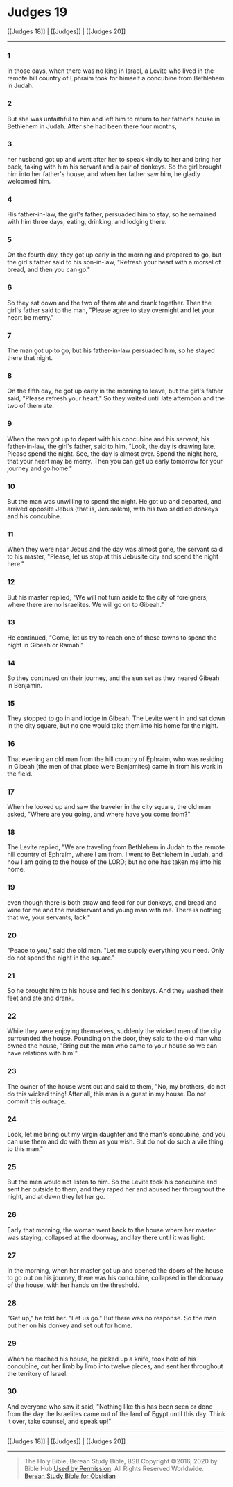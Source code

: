 # Judges 19

[[Judges 18]] | [[Judges]] | [[Judges 20]]

---

### 1
In those days, when there was no king in Israel, a Levite who lived in the remote hill country of Ephraim took for himself a concubine from Bethlehem in Judah.

### 2
But she was unfaithful to him and left him to return to her father's house in Bethlehem in Judah. After she had been there four months,

### 3
her husband got up and went after her to speak kindly to her and bring her back, taking with him his servant and a pair of donkeys. So the girl brought him into her father's house, and when her father saw him, he gladly welcomed him.

### 4
His father-in-law, the girl's father, persuaded him to stay, so he remained with him three days, eating, drinking, and lodging there.

### 5
On the fourth day, they got up early in the morning and prepared to go, but the girl's father said to his son-in-law, "Refresh your heart with a morsel of bread, and then you can go."

### 6
So they sat down and the two of them ate and drank together. Then the girl's father said to the man, "Please agree to stay overnight and let your heart be merry."

### 7
The man got up to go, but his father-in-law persuaded him, so he stayed there that night.

### 8
On the fifth day, he got up early in the morning to leave, but the girl's father said, "Please refresh your heart." So they waited until late afternoon and the two of them ate.

### 9
When the man got up to depart with his concubine and his servant, his father-in-law, the girl's father, said to him, "Look, the day is drawing late. Please spend the night. See, the day is almost over. Spend the night here, that your heart may be merry. Then you can get up early tomorrow for your journey and go home."

### 10
But the man was unwilling to spend the night. He got up and departed, and arrived opposite Jebus (that is, Jerusalem), with his two saddled donkeys and his concubine.

### 11
When they were near Jebus and the day was almost gone, the servant said to his master, "Please, let us stop at this Jebusite city and spend the night here."

### 12
But his master replied, "We will not turn aside to the city of foreigners, where there are no Israelites. We will go on to Gibeah."

### 13
He continued, "Come, let us try to reach one of these towns to spend the night in Gibeah or Ramah."

### 14
So they continued on their journey, and the sun set as they neared Gibeah in Benjamin.

### 15
They stopped to go in and lodge in Gibeah. The Levite went in and sat down in the city square, but no one would take them into his home for the night.

### 16
That evening an old man from the hill country of Ephraim, who was residing in Gibeah (the men of that place were Benjamites) came in from his work in the field.

### 17
When he looked up and saw the traveler in the city square, the old man asked, "Where are you going, and where have you come from?"

### 18
The Levite replied, "We are traveling from Bethlehem in Judah to the remote hill country of Ephraim, where I am from. I went to Bethlehem in Judah, and now I am going to the house of the LORD; but no one has taken me into his home,

### 19
even though there is both straw and feed for our donkeys, and bread and wine for me and the maidservant and young man with me. There is nothing that we, your servants, lack."

### 20
"Peace to you," said the old man. "Let me supply everything you need. Only do not spend the night in the square."

### 21
So he brought him to his house and fed his donkeys. And they washed their feet and ate and drank.

### 22
While they were enjoying themselves, suddenly the wicked men of the city surrounded the house. Pounding on the door, they said to the old man who owned the house, "Bring out the man who came to your house so we can have relations with him!"

### 23
The owner of the house went out and said to them, "No, my brothers, do not do this wicked thing! After all, this man is a guest in my house. Do not commit this outrage.

### 24
Look, let me bring out my virgin daughter and the man's concubine, and you can use them and do with them as you wish. But do not do such a vile thing to this man."

### 25
But the men would not listen to him. So the Levite took his concubine and sent her outside to them, and they raped her and abused her throughout the night, and at dawn they let her go.

### 26
Early that morning, the woman went back to the house where her master was staying, collapsed at the doorway, and lay there until it was light.

### 27
In the morning, when her master got up and opened the doors of the house to go out on his journey, there was his concubine, collapsed in the doorway of the house, with her hands on the threshold.

### 28
"Get up," he told her. "Let us go." But there was no response. So the man put her on his donkey and set out for home.

### 29
When he reached his house, he picked up a knife, took hold of his concubine, cut her limb by limb into twelve pieces, and sent her throughout the territory of Israel.

### 30
And everyone who saw it said, "Nothing like this has been seen or done from the day the Israelites came out of the land of Egypt until this day. Think it over, take counsel, and speak up!"

---

[[Judges 18]] | [[Judges]] | [[Judges 20]]

---

> The Holy Bible, Berean Study Bible, BSB
> Copyright &copy;2016, 2020 by Bible Hub
> [Used by Permission](https://berean.bible/terms.htm). All Rights Reserved Worldwide.
> [Berean Study Bible for Obsidian](https://github.com/gapmiss/berean-study-bible-for-obsidian)

